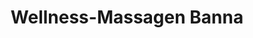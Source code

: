 ---
title: "Wellness-Massagen Banna"
url: /berlin/wellness-massagen-banna-doerpfeldstrasse/
shop: Massage
---